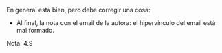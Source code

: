 En general está bien, pero debe corregir una cosa:

- Al final, la nota con el email de la autora: el hipervínculo del email está mal formado.

Nota: 4.9
